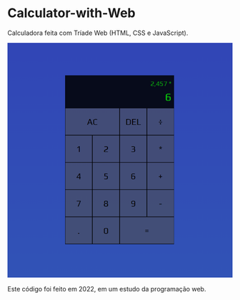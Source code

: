 # Calculator-with-Web
Calculadora feita com Tríade Web (HTML, CSS e JavaScript).

![Screenshot](screenshot.png)

Este código foi feito em 2022, em um estudo da programação web.
